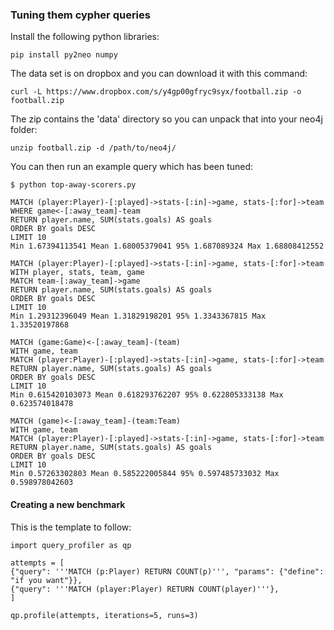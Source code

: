 ### Tuning them cypher queries

Install the following python libraries:

    pip install py2neo numpy

The data set is on dropbox and you can download it with this command:

    curl -L https://www.dropbox.com/s/y4gp00gfryc9syx/football.zip -o football.zip

The zip contains the 'data' directory so you can unpack that into your neo4j folder:

	unzip football.zip -d /path/to/neo4j/

You can then run an example query which has been tuned:

    $ python top-away-scorers.py
    
    MATCH (player:Player)-[:played]->stats-[:in]->game, stats-[:for]->team
    WHERE game<-[:away_team]-team
    RETURN player.name, SUM(stats.goals) AS goals
    ORDER BY goals DESC
    LIMIT 10
    Min 1.67394113541 Mean 1.68005379041 95% 1.687089324 Max 1.68808412552

    MATCH (player:Player)-[:played]->stats-[:in]->game, stats-[:for]->team
    WITH player, stats, team, game
    MATCH team-[:away_team]->game
    RETURN player.name, SUM(stats.goals) AS goals
    ORDER BY goals DESC
    LIMIT 10
    Min 1.29312396049 Mean 1.31829198201 95% 1.3343367815 Max 1.33520197868

    MATCH (game:Game)<-[:away_team]-(team)
    WITH game, team
    MATCH (player:Player)-[:played]->stats-[:in]->game, stats-[:for]->team
    RETURN player.name, SUM(stats.goals) AS goals
    ORDER BY goals DESC
    LIMIT 10
    Min 0.615420103073 Mean 0.618293762207 95% 0.622805333138 Max 0.623574018478

    MATCH (game)<-[:away_team]-(team:Team)
    WITH game, team
    MATCH (player:Player)-[:played]->stats-[:in]->game, stats-[:for]->team
    RETURN player.name, SUM(stats.goals) AS goals
    ORDER BY goals DESC
    LIMIT 10
    Min 0.57263302803 Mean 0.585222005844 95% 0.597485733032 Max 0.598978042603

#### Creating a new benchmark

This is the template to follow:

    import query_profiler as qp

    attempts = [
    {"query": '''MATCH (p:Player) RETURN COUNT(p)''', "params": {"define": "if you want"}},
    {"query": '''MATCH (player:Player) RETURN COUNT(player)'''},
    ]

    qp.profile(attempts, iterations=5, runs=3)